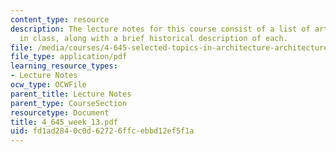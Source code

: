 ```yaml
---
content_type: resource
description: The lecture notes for this course consist of a list of artworks discussed
  in class, along with a brief historical description of each.
file: /media/courses/4-645-selected-topics-in-architecture-architecture-from-1750-to-the-present-fall-2004/fd1ad2840c0d62726ffcebbd12ef5f1a_4_645_week_13.pdf
file_type: application/pdf
learning_resource_types:
- Lecture Notes
ocw_type: OCWFile
parent_title: Lecture Notes
parent_type: CourseSection
resourcetype: Document
title: 4_645_week_13.pdf
uid: fd1ad284-0c0d-6272-6ffc-ebbd12ef5f1a
---
```

